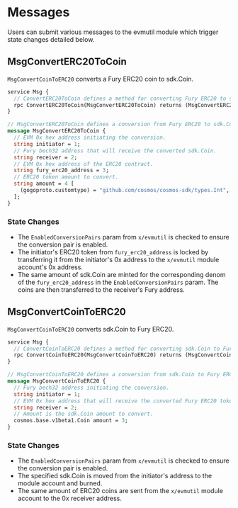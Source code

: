 <!--
order: 3
-->

# Messages

Users can submit various messages to the evmutil module which trigger state changes detailed below.

## MsgConvertERC20ToCoin

`MsgConvertCoinToERC20` converts a Fury ERC20 coin to sdk.Coin.

```protobuf
service Msg {
  // ConvertERC20ToCoin defines a method for converting Fury ERC20 to sdk.Coin.
  rpc ConvertERC20ToCoin(MsgConvertERC20ToCoin) returns (MsgConvertERC20ToCoinResponse);
}

// MsgConvertERC20ToCoin defines a conversion from Fury ERC20 to sdk.Coin.
message MsgConvertERC20ToCoin {
  // EVM 0x hex address initiating the conversion.
  string initiator = 1;
  // Fury bech32 address that will receive the converted sdk.Coin.
  string receiver = 2;
  // EVM 0x hex address of the ERC20 contract.
  string fury_erc20_address = 3;
  // ERC20 token amount to convert.
  string amount = 4 [
    (gogoproto.customtype) = "github.com/cosmos/cosmos-sdk/types.Int",
  ];
}
```

### State Changes

- The `EnabledConversionPairs` param from `x/evmutil` is checked to ensure the conversion pair is enabled.
- The initiator's ERC20 token from `fury_erc20_address` is locked by transferring it from the initiator's 0x address to the `x/evmutil` module account's 0x address.
- The same amount of sdk.Coin are minted for the corresponding denom of the `fury_erc20_address` in the `EnabledConversionPairs` param. The coins are then transferred to the receiver's Fury address.

## MsgConvertCoinToERC20

`MsgConvertCoinToERC20` converts sdk.Coin to Fury ERC20.

```protobuf
service Msg {
  // ConvertCoinToERC20 defines a method for converting sdk.Coin to Fury ERC20.
  rpc ConvertCoinToERC20(MsgConvertCoinToERC20) returns (MsgConvertCoinToERC20Response);
}

// MsgConvertCoinToERC20 defines a conversion from sdk.Coin to Fury ERC20.
message MsgConvertCoinToERC20 {
  // Fury bech32 address initiating the conversion.
  string initiator = 1;
  // EVM 0x hex address that will receive the converted Fury ERC20 tokens.
  string receiver = 2;
  // Amount is the sdk.Coin amount to convert.
  cosmos.base.v1beta1.Coin amount = 3;
}
```

### State Changes

- The `EnabledConversionPairs` param from `x/evmutil` is checked to ensure the conversion pair is enabled.
- The specified sdk.Coin is moved from the initiator's address to the module account and burned.
- The same amount of ERC20 coins are sent from the `x/evmutil` module account to the 0x receiver address.
